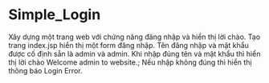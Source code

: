 # Simple_Login
Xây dựng một trang web với chứng năng đăng nhập và hiển thị lời chào. Tạo trang index.jsp hiển thị một form đăng nhập. Tên đăng nhập và mật khẩu được cố định sẵn là admin và admin. Khi nhập đúng tên và mật khẩu thì hiển thị lời chào Welcome admin to website.; Nếu nhập không đúng thì hiển thị thông báo Login Error.
